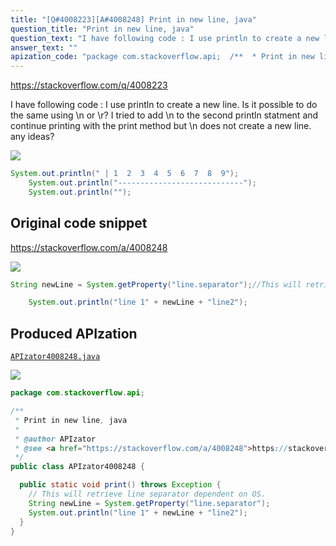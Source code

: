 ```yaml
---
title: "[Q#4008223][A#4008248] Print in new line, java"
question_title: "Print in new line, java"
question_text: "I have following code : I use println to create a new line. Is it possible to do the same using \\n or \\r? I tried to add \\n to the second println statment and continue printing with the print method but \\n does not create a new line. any ideas?"
answer_text: ""
apization_code: "package com.stackoverflow.api;  /**  * Print in new line, java  *  * @author APIzator  * @see <a href=\"https://stackoverflow.com/a/4008248\">https://stackoverflow.com/a/4008248</a>  */ public class APIzator4008248 {    public static void print() throws Exception {     // This will retrieve line separator dependent on OS.     String newLine = System.getProperty(\"line.separator\");     System.out.println(\"line 1\" + newLine + \"line2\");   } }"
---
```


https://stackoverflow.com/q/4008223

I have following code :
I use println to create a new line. Is it possible to do the same using \n or \r?
I tried to add \n to the second println statment and continue printing with the print method but \n does not create a new line.
any ideas?


<div class="code-logo"><img src="/stackoverflow.png" /></div>

```java
System.out.println(" | 1  2  3  4  5  6  7  8  9");
    System.out.println("----------------------------");
    System.out.println("");
```


## Original code snippet

https://stackoverflow.com/a/4008248



<div class="code-logo"><img src="/stackoverflow.png" /></div>

```java
String newLine = System.getProperty("line.separator");//This will retrieve line separator dependent on OS.

    System.out.println("line 1" + newLine + "line2");
```

## Produced APIzation

[`APIzator4008248.java`](https://github.com/blind-papers/apization-temp-data/raw/main/search/APIzator4008248.java)

<div class="code-logo"><img src="/apizator.png" /></div>

```java
package com.stackoverflow.api;

/**
 * Print in new line, java
 *
 * @author APIzator
 * @see <a href="https://stackoverflow.com/a/4008248">https://stackoverflow.com/a/4008248</a>
 */
public class APIzator4008248 {

  public static void print() throws Exception {
    // This will retrieve line separator dependent on OS.
    String newLine = System.getProperty("line.separator");
    System.out.println("line 1" + newLine + "line2");
  }
}

```